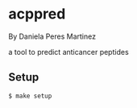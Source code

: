 # acppred

By Daniela Peres Martinez

a tool to predict anticancer peptides 

## Setup

```
$ make setup
```

